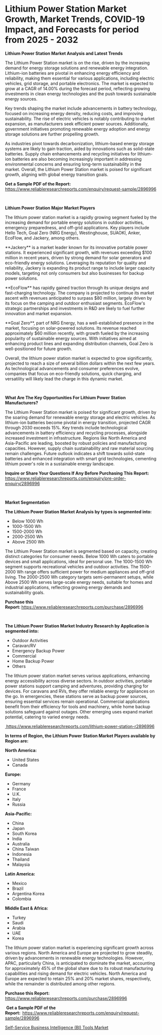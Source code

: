 <p><h1>Lithium Power Station Market Growth, Market Trends, COVID-19 Impact, and Forecasts for period from 2025 - 2032</h1></p><p><strong>Lithium Power Station Market Analysis and Latest Trends</strong></p>
<p><p>The Lithium Power Station market is on the rise, driven by the increasing demand for energy storage solutions and renewable energy integration. Lithium-ion batteries are pivotal in enhancing energy efficiency and reliability, making them essential for various applications, including electric vehicles, grid storage, and portable electronics. The market is expected to grow at a CAGR of 14.00% during the forecast period, reflecting growing investments in clean energy technologies and the push towards sustainable energy sources.</p><p>Key trends shaping the market include advancements in battery technology, focused on increasing energy density, reducing costs, and improving sustainability. The rise of electric vehicles is notably contributing to market expansion, as manufacturers seek efficient power sources. Additionally, government initiatives promoting renewable energy adoption and energy storage solutions are further propelling growth.</p><p>As industries pivot towards decarbonization, lithium-based energy storage systems are likely to gain traction, aided by innovations such as solid-state batteries. Supply chain enhancements and recycling initiatives for lithium-ion batteries are also becoming increasingly important in addressing environmental concerns and ensuring long-term sustainability in the market. Overall, the Lithium Power Station market is poised for significant growth, aligning with global energy transition goals.</p></p>
<p><strong>Get a Sample PDF of the Report:&nbsp;</strong> <a href="https://www.reliableresearchreports.com/enquiry/request-sample/2896996?utm_campaign=3260&utm_medium=2&utm_source=Github&utm_content=ia&utm_term=15032025&utm_id=lithium-power-station">https://www.reliableresearchreports.com/enquiry/request-sample/2896996</a></p>
<p>&nbsp;</p>
<p><strong>Lithium Power Station Major Market Players</strong></p>
<p><p>The lithium power station market is a rapidly growing segment fueled by the increasing demand for portable energy solutions in outdoor activities, emergency preparedness, and off-grid applications. Key players include Hello Tech, Goal Zero (NRG Energy), Westinghouse, SUAOKI, Anker, EcoFlow, and Jackery, among others.</p><p>**Jackery** is a market leader known for its innovative portable power stations. It experienced significant growth, with revenues exceeding $100 million in recent years, driven by strong demand for solar generators and eco-friendly energy solutions. Leveraging its reputation for quality and reliability, Jackery is expanding its product range to include larger capacity models, targeting not only consumers but also businesses for backup power solutions.</p><p>**EcoFlow** has rapidly gained traction through its unique designs and fast-charging technology. The company is projected to continue its market ascent with revenues anticipated to surpass $80 million, largely driven by its focus on the camping and outdoor enthusiast segments. EcoFlow's strategic partnerships and investments in R&D are likely to fuel further innovation and market expansion.</p><p>**Goal Zero**, part of NRG Energy, has a well-established presence in the market, focusing on solar-powered solutions. Its revenue reached approximately $60 million recently, with growth fueled by the increasing popularity of sustainable energy sources. With initiatives aimed at enhancing product lines and expanding distribution channels, Goal Zero is well-positioned for future growth.</p><p>Overall, the lithium power station market is expected to grow significantly, projected to reach a size of several billion dollars within the next few years. As technological advancements and consumer preferences evolve, companies that focus on eco-friendly solutions, quick charging, and versatility will likely lead the charge in this dynamic market.</p></p>
<p>&nbsp;</p>
<p><strong>What Are The Key Opportunities For Lithium Power Station Manufacturers?</strong></p>
<p><p>The Lithium Power Station market is poised for significant growth, driven by the soaring demand for renewable energy storage and electric vehicles. As lithium-ion batteries become pivotal in energy transition, projected CAGR through 2030 exceeds 15%. Key trends include technological advancements in battery efficiency and recycling processes, alongside increased investment in infrastructure. Regions like North America and Asia-Pacific are leading, boosted by robust policies and manufacturing capacities. However, supply chain sustainability and raw material sourcing remain challenges. Future outlook indicates a shift towards solid-state batteries and enhanced integration with smart grid technologies, cementing lithium power's role in a sustainable energy landscape.</p></p>
<p><strong>Inquire or Share Your Questions If Any Before Purchasing This Report:</strong> <a href="https://www.reliableresearchreports.com/enquiry/pre-order-enquiry/2896996?utm_campaign=3260&utm_medium=2&utm_source=Github&utm_content=ia&utm_term=15032025&utm_id=lithium-power-station">https://www.reliableresearchreports.com/enquiry/pre-order-enquiry/2896996</a></p>
<p>&nbsp;</p>
<p><strong>Market Segmentation</strong></p>
<p><strong>The Lithium Power Station Market Analysis by types is segmented into:</strong></p>
<p><ul><li>Below 1000 Wh</li><li>1000-1500 Wh</li><li>1500-2000 Wh</li><li>2000-2500 Wh</li><li>Above 2500 Wh</li></ul></p>
<p><p>The Lithium Power Station market is segmented based on capacity, creating distinct categories for consumer needs. Below 1000 Wh caters to portable devices and small applications, ideal for personal use. The 1000-1500 Wh segment supports recreational vehicles and outdoor activities. The 1500-2000 Wh range offers sufficient power for medium appliances and off-grid living. The 2000-2500 Wh category targets semi-permanent setups, while Above 2500 Wh serves large-scale energy needs, suitable for homes and industrial applications, reflecting growing energy demands and sustainability goals.</p></p>
<p><strong>Purchase this Report:&nbsp;</strong><a href="https://www.reliableresearchreports.com/purchase/2896996?utm_campaign=3260&utm_medium=2&utm_source=Github&utm_content=ia&utm_term=15032025&utm_id=lithium-power-station">https://www.reliableresearchreports.com/purchase/2896996</a></p>
<p>&nbsp;</p>
<p><strong>The Lithium Power Station Market Industry Research by Application is segmented into:</strong></p>
<p><ul><li>Outdoor Activities</li><li>Caravan/RV</li><li>Emergency Backup Power</li><li>Commercial</li><li>Home Backup Power</li><li>Others</li></ul></p>
<p><p>The lithium power station market serves various applications, enhancing energy accessibility across diverse sectors. In outdoor activities, portable power stations support camping and adventures, providing charging for devices. For caravans and RVs, they offer reliable energy for appliances on the go. In emergencies, these stations serve as backup power sources, ensuring essential services remain operational. Commercial applications benefit from their efficiency for tools and machinery, while home backup solutions safeguard against outages. Other emerging uses expand market potential, catering to varied energy needs.</p></p>
<p><a href="https://www.reliableresearchreports.com/lithium-power-station-r2896996?utm_campaign=3260&utm_medium=2&utm_source=Github&utm_content=ia&utm_term=15032025&utm_id=lithium-power-station">&nbsp;https://www.reliableresearchreports.com/lithium-power-station-r2896996</a></p>
<p><strong>In terms of Region, the Lithium Power Station Market Players available by Region are:</strong></p>
<p>
    <p> <strong> North America: </strong>
        <ul>
            <li>United States</li>
            <li>Canada</li>
        </ul>
        </p> 
    <p> <strong> Europe: </strong>
        <ul>
            <li>Germany</li>
            <li>France</li>
            <li>U.K.</li>
            <li>Italy</li>
            <li>Russia</li>
        </ul>
        </p> 
    <p> <strong> Asia-Pacific: </strong>
        <ul>
            <li>China</li>
            <li>Japan</li>
            <li>South Korea</li>
            <li>India</li>
            <li>Australia</li>
            <li>China Taiwan</li>
            <li>Indonesia</li>
            <li>Thailand</li>
            <li>Malaysia</li>
        </ul>
        </p> 
    <p> <strong> Latin America: </strong>
        <ul>
            <li>Mexico</li>
            <li>Brazil</li>
            <li>Argentina Korea</li>
            <li>Colombia</li>
        </ul>
        </p> 
    <p> <strong> Middle East & Africa: </strong>
        <ul>
            <li>Turkey</li>
            <li>Saudi</li>
            <li>Arabia</li>
            <li>UAE</li>
            <li>Korea</li>
        </ul>
    </p>
    </p>
<p><p>The lithium power station market is experiencing significant growth across various regions. North America and Europe are projected to grow steadily, driven by advancements in renewable energy technologies. However, APAC, particularly China, is anticipated to dominate the market, accounting for approximately 45% of the global share due to its robust manufacturing capabilities and rising demand for electric vehicles. North America and Europe are expected to retain 25% and 20% market shares, respectively, while the remainder is distributed among other regions.</p></p>
<p><strong>Purchase this Report: </strong><a href="https://www.reliableresearchreports.com/purchase/2896996?utm_campaign=3260&utm_medium=2&utm_source=Github&utm_content=ia&utm_term=15032025&utm_id=lithium-power-station">https://www.reliableresearchreports.com/purchase/2896996</a></p>
<p>&nbsp;<strong>Get a Sample PDF of the Report:&nbsp;&nbsp;</strong><a href="https://www.reliableresearchreports.com/enquiry/request-sample/2896996?utm_campaign=3260&utm_medium=2&utm_source=Github&utm_content=ia&utm_term=15032025&utm_id=lithium-power-station">https://www.reliableresearchreports.com/enquiry/request-sample/2896996</a></p>
<p><strong></strong></p>
<p><p><a href="https://github.com/plawragarile/Market-Research-Report-List-1/blob/main/self-service-business-intelligence-bi-tools-market.md?utm_campaign=3260&utm_medium=2&utm_source=Github&utm_content=ia&utm_term=15032025&utm_id=lithium-power-station">Self-Service Business Intelligence (BI) Tools Market</a></p></p>